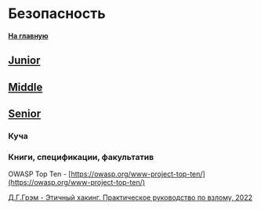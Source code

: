 # Безопасность

#### [На главную](README.md)

## [Junior](SECURITY/Junior.md)

## [Middle](SECURITY/Middle.md)

## [Senior](SECURITY/Senior.md)

### Куча

### Книги, спецификации, факультатив

OWASP Top Ten - [https://owasp.org/www-project-top-ten/](https://owasp.org/www-project-top-ten/)

[Д.Г.Грэм - Этичный хакинг. Практическое руководство по взлому, 2022](https://vk.com/doc114954319_663588787?hash=liwdLJHzF5iZKAGTPfDG9AMpr5AJwQwQeOxgMznx6Ck)
